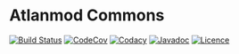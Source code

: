 Atlanmod Commons
===
[![Build Status](https://travis-ci.org/atlanmod/Commons.svg?branch=master)](https://travis-ci.org/atlanmod/Commons)
[![CodeCov](https://codecov.io/gh/atlanmod/Commons/branch/master/graph/badge.svg)](https://codecov.io/gh/atlanmod/Commons/branch/master)
[![Codacy](https://api.codacy.com/project/badge/Grade/d5df667a5b264f9e95ad0095719b7d6a)](https://www.codacy.com/app/atlanmod/Commons?utm_source=github.com&amp;utm_medium=referral&amp;utm_content=atlanmod/Commons&amp;utm_campaign=Badge_Grade)
[![Javadoc](https://img.shields.io/badge/javadoc--blue.svg)](https://atlanmod.github.io/Commons/releases/snapshot/doc/)
[![Licence](https://img.shields.io/badge/licence-EPL--2.0-blue.svg)](https://www.eclipse.org/legal/epl-2.0/)


